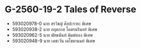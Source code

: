 # G-2560-19-2 Tales of Reverse 
+ 593020978-0 นาย สรวิชญ์ ศิลปะรายะ  พิเศษ
+ 593020938-2 นาย กฤตภาส โคตรนรินทร์  พิเศษ
+ 593020962-5 นาย พัทธนันท์ พิมพ์ทอง  พิเศษ
+ 593020948-9 นาย เตชะวัน เตโชชานนท์  พิเศษ
